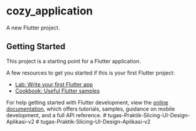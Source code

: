 # cozy_application

A new Flutter project.

## Getting Started

This project is a starting point for a Flutter application.

A few resources to get you started if this is your first Flutter project:

- [Lab: Write your first Flutter app](https://docs.flutter.dev/get-started/codelab)
- [Cookbook: Useful Flutter samples](https://docs.flutter.dev/cookbook)

For help getting started with Flutter development, view the
[online documentation](https://docs.flutter.dev/), which offers tutorials,
samples, guidance on mobile development, and a full API reference.
#   t u g a s - P r a k t i k - S l i c i n g - U I - D e s i g n - A p l i k a s i - v 2  
 #   t u g a s - P r a k t i k - S l i c i n g - U I - D e s i g n - A p l i k a s i - v 2  
 